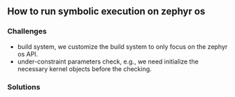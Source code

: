 ## How to run symbolic execution on zephyr os
### Challenges
* build system, we customize the build system to only focus on the zephyr os API.
* under-constraint parameters check, e.g., we need initialize the necessary kernel objects before the checking.

### Solutions
